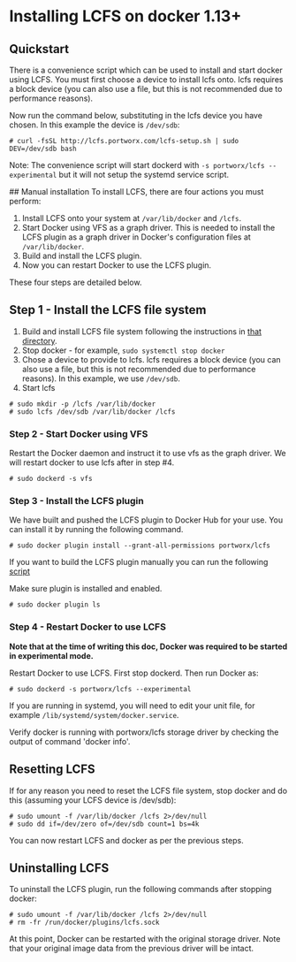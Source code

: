 # Installing LCFS on docker 1.13+

## Quickstart
There is a convenience script which can be used to install and start docker using LCFS. You must first choose a device to install lcfs onto. lcfs requires a block device (you can also use a file, but this is not recommended due to performance reasons).

Now run the command below, substituting in the lcfs device you have chosen. In this example the device is `/dev/sdb`:

```
# curl -fsSL http://lcfs.portworx.com/lcfs-setup.sh | sudo DEV=/dev/sdb bash
```

Note: The convenience script will start dockerd with `-s portworx/lcfs --experimental` but it will not setup the systemd service script.

## Manual installation
To install LCFS, there are four actions you must perform:

1. Install LCFS onto your system at `/var/lib/docker` and `/lcfs`.
2. Start Docker using VFS as a graph driver.  This is needed to install the LCFS plugin as a graph driver in Docker's configuration files at `/var/lib/docker`.
3. Build and install the LCFS plugin.
4. Now you can restart Docker to use the LCFS plugin.

These four steps are detailed below.

##  Step 1 - Install the LCFS file system
1. Build and install LCFS file system following the instructions in [that directory](https://github.com/portworx/lcfs/blob/master/lcfs/README.md).
2. Stop docker - for example, `sudo systemctl stop docker`
3. Chose a device to provide to lcfs.  lcfs requires a block device (you can also use a file, but this is not recommended due to performance reasons).  In this example, we use `/dev/sdb`.
4. Start lcfs

```
# sudo mkdir -p /lcfs /var/lib/docker
# sudo lcfs /dev/sdb /var/lib/docker /lcfs
```

### Step 2 - Start Docker using VFS

Restart the Docker daemon and instruct it to use vfs as the graph driver.  We will restart docker to use lcfs after in step #4.
```
# sudo dockerd -s vfs
```

### Step 3 - Install the LCFS plugin
We have built and pushed the LCFS plugin to Docker Hub for your use. You can install it by running the following command.

```
# sudo docker plugin install --grant-all-permissions portworx/lcfs
```

If you want to build the LCFS plugin manually you can run the following [script](plugin/setup.sh)

Make sure plugin is installed and enabled.

```
# sudo docker plugin ls
```

### Step 4 - Restart Docker to use LCFS

**Note that at the time of writing this doc, Docker was required to be started in experimental mode.**

Restart Docker to use LCFS.  First stop dockerd.  Then run Docker as:

```
# sudo dockerd -s portworx/lcfs --experimental
```

If you are running in systemd, you will need to edit your unit file, for example `/lib/systemd/system/docker.service`.

Verify docker is running with portworx/lcfs storage driver by checking the output of command 'docker info'.

## Resetting LCFS
If for any reason you need to reset the LCFS file system, stop docker and do this (assuming your LCFS device is /dev/sdb):


```
# sudo umount -f /var/lib/docker /lcfs 2>/dev/null
# sudo dd if=/dev/zero of=/dev/sdb count=1 bs=4k
```

You can now restart LCFS and docker as per the previous steps.

## Uninstalling LCFS
To uninstall the LCFS plugin, run the following commands after stopping docker:

```
# sudo umount -f /var/lib/docker /lcfs 2>/dev/null
# rm -fr /run/docker/plugins/lcfs.sock
```
At this point, Docker can be restarted with the original storage driver.  Note that your original image data from the previous driver will be intact.
